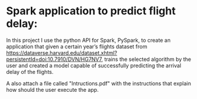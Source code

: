 # Spark application to predict flight delay:

In this project I use the python API for Spark, PySpark, to create an application that given a certain year’s flights dataset from 
https://dataverse.harvard.edu/dataset.xhtml?persistentId=doi:10.7910/DVN/HG7NV7, trains the selected algorithm by the user and created a model capable of successfully predicting the arrival delay of the flights.

A also attach a file called "Intructions.pdf" with the instructions that explain how should the user execute the app.
